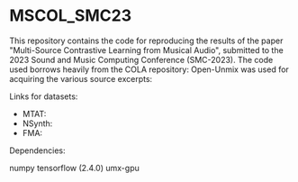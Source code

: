 # MSCOL_SMC23

This repository contains the code for reproducing the results of the paper "Multi-Source Contrastive Learning from Musical Audio", submitted to the 2023 Sound and Music Computing Conference (SMC-2023).
The code used borrows heavily from the COLA repository: 
Open-Unmix was used for acquiring the various source excerpts:

Links for datasets:
- MTAT:
- NSynth:
- FMA: 

Dependencies:

numpy
tensorflow (2.4.0)
umx-gpu
